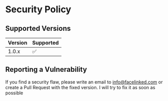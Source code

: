 # Security Policy

## Supported Versions

| Version | Supported          |
| ------- | ------------------ |
| 1.0.x   | :white_check_mark: |

## Reporting a Vulnerability

If you find a security flaw, please write an email to info@facelinked.com or create a Pull Request with the fixed version.
I will try to fix it as soon as possible
